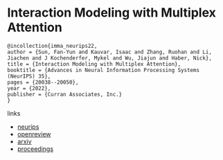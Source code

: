 # Interaction Modeling with Multiplex Attention

```
@incollection{imma_neurips22,
author = {Sun, Fan-Yun and Kauvar, Isaac and Zhang, Ruohan and Li, Jiachen and J Kochenderfer, Mykel and Wu, Jiajun and Haber, Nick},
title = {Interaction Modeling with Multiplex Attention},
booktitle = {Advances in Neural Information Processing Systems (NeurIPS) 35},
pages = {20038--20050},
year = {2022},
publisher = {Curran Associates, Inc.}
}
```

links
- [neurips](https://nips.cc/Conferences/2022/Schedule?showEvent=55319)
- [openreview](https://openreview.net/forum?id=SeHslYhFx5-)
- [arxiv](https://arxiv.org/abs/2208.10660)
- [proceedings](https://papers.nips.cc//paper_files/paper/2022/hash/7e6361a5d73a8fab093dd8453e0b106f-Abstract-Conference.html)
